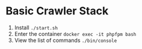 # Basic Crawler Stack

1. Install `./start.sh`
2. Enter the container `docker exec -it phpfpm bash`
3. View the list of commands `./bin/console`

